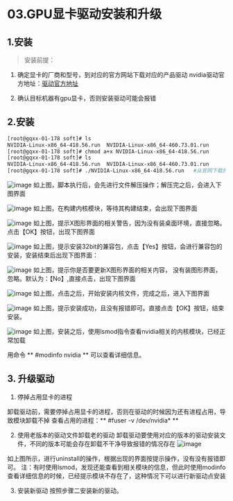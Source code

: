 # 03.GPU显卡驱动安装和升级

## 1.安装

>安装前提：
1.  确定显卡的厂商和型号，到对应的官方网站下载对应的产品驱动
nvidia驱动官方地址：[驱动官方地址](https://www.nvidia.cn/Download/index.aspx?lang=cn)

2.  确认目标机器有gpu显卡，否则安装驱动可能会报错

## 2.安装
```bash
[root@gqxx-01-178 soft]# ls
NVIDIA-Linux-x86_64-418.56.run  NVIDIA-Linux-x86_64-460.73.01.run
[root@gqxx-01-178 soft]# chmod a+x NVIDIA-Linux-x86_64-418.56.run
[root@gqxx-01-178 soft]# ls
NVIDIA-Linux-x86_64-418.56.run  NVIDIA-Linux-x86_64-460.73.01.run
[root@gqxx-01-178 soft]# ./NVIDIA-Linux-x86_64-418.56.run   #从官网下载的显卡的驱动文件

```
![image](https://github.com/xliangwu/coder_km/assets/1142820/8e99fb9d-8603-4a51-be97-ae56fbdf804c)
如上图，脚本执行后，会先进行文件解压操作；解压完之后，会进入下图界面

![image](https://github.com/xliangwu/coder_km/assets/1142820/058f1cc5-7930-4a3b-8e41-5fc8904f35db)
如上图，在构建内核模块，等待其构建结束，会出现下图界面

![image](https://github.com/xliangwu/coder_km/assets/1142820/d30f65fb-1d6b-43e5-ace0-d00f8a60d234)
如上图，提示X图形界面的相关警告，因为没有装桌面环境，直接忽略。点击【OK】按钮，出现下图界面

![image](https://github.com/xliangwu/coder_km/assets/1142820/a3acb825-bfe5-4906-b957-24d3c0d2667d)
如上图，提示安装32bit的兼容包，点击【Yes】按钮，会进行兼容包的安装，安装结束后出现下图界面：

![image](https://github.com/xliangwu/coder_km/assets/1142820/b141d17e-23ac-4741-bb45-fa473686da06)
如上图，提示你是否要更新X图形界面的相关内容， 没有装图形界面，忽略。默认为：【No】,直接点击，出现下图界面

![image](https://github.com/xliangwu/coder_km/assets/1142820/09c8a2b1-e259-4684-99b6-02e94ae8d544)
如上图，点击之后，开始安装内核文件，完成之后，进入下图界面

![image](https://github.com/xliangwu/coder_km/assets/1142820/3d0288ca-0601-48f5-8502-9fcf8158d0b5)
如上图，提示安装成功，且没有报错即可。直接点击【OK】按钮，结束安装。

![image](https://github.com/xliangwu/coder_km/assets/1142820/b2a72ca6-4642-44a1-b75e-b524c8041c83)
如上图，安装之后，使用lsmod指令查看nvidia相关的内核模块，已经正常加载

用命令 ** #modinfo nvidia ** 可以查看详细信息。

## 3. 升级驱动

1. 停掉占用显卡的进程

卸载驱动前，需要停掉占用显卡的进程，否则在驱动的时候因为还有进程占用，导致模块卸载不掉
查看占用的进程：** #fuser -v /dev/nvidia* **

2. 使用老版本的驱动文件卸载老的驱动
卸载驱动要使用对应的版本的驱动安装文件，不同的版本可能会存在卸载不干净导致报错的情况存在
![image](https://github.com/xliangwu/coder_km/assets/1142820/5b471898-f47d-420f-a900-0517162083f3)

如上图所示，进行uninstall的操作，根据出现的界面按提示操作，没有没有报错即可。
注：有时使用lsmod，发现还能查看到相关模块的信息，但此时使用modinfo查看详细信息的时候，已经提示模块不存在了，这种情况下可以进行新驱动点安装

3. 安装新驱动
按照步骤二安装新的驱动。







